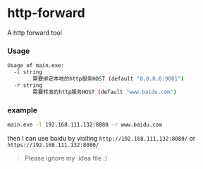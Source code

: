 # http-forward
A http forward tool

### Usage
```bash
Usage of main.exe:
  -l string
        需要绑定本地的http服务HOST (default "0.0.0.0:9001")
  -r string
        需要转发的http服务HOST (default "www.baidu.com")
```

### example

```bash
main.exe -l 192.168.111.132:8080 -r www.baidu.com
```
then
I can use baidu by visiting 
`http://192.168.111.132:8080/`
or
`https://192.168.111.132:8080/`

> Please ignore my .idea file :)